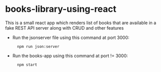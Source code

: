 # books-library-using-react
This is a small react app which renders list of books that are available in a fake REST API server along with CRUD and other features

- Run the jsonserver file using this command at port 3000:

		npm run json:server
    
    
- Run the books-app using this command at port != 3000:

		npm start
